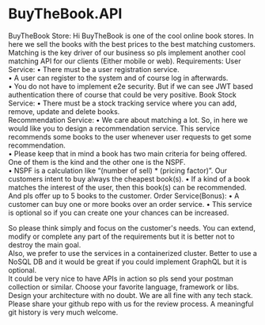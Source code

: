 # BuyTheBook.API

BuyTheBook Store: 
Hi BuyTheBook is one of the cool online book stores. In here we sell the books with the best prices to the best matching customers. Matching is the key driver of our business so pls implement another cool matching API for our clients (Either mobile or web). 
Requirements: 
User Service: 
•	There must be a user registration service.  
•	A user can register to the system and of course log in afterwards.  
•	You do not have to implement e2e security. But if we can see JWT based authentication there of course that could be very positive. 
Book Stock Service: 
•	There must be a stock tracking service where you can add, remove, update and delete books.  
Recommendation Service: 
•	We care about matching a lot. So, in here we would like you to design a recommendation service. This service recommends some books to the user whenever user requests to get some recommendation.  
•	Please keep that in mind a book has two main criteria for being offered. One of them is the kind and the other one is the NSPF.  
•	NSPF is a calculation like “(number of sell) * (pricing factor)”. Our customers intent to buy always the cheapest book(s). 
•	If a kind of a book matches the interest of the user, then this book(s) can be recommended. And pls offer up to 5 books to the customer. 
Order Service(Bonus): 
•	A customer can buy one or more books over an order service. 
•	This service is optional so if you can create one your chances can be increased. 
 
So please think simply and focus on the customer's needs. You can extend, modify or complete any part of the requirements but it is better not to destroy the main goal.  
Also, we prefer to use the services in a containerized cluster.  Better to use a NoSQL DB and it would be great if you could implement GraphQL but it is optional.  
It could be very nice to have APIs in action so pls send your postman collection or similar. 
Choose your favorite language, framework or libs. Design your architecture with no doubt. We are all fine with any tech stack. Please share your github repo with us for the review process. A meaningful git history is very much welcome. 

